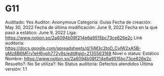 # G11

Auditado: Yes
Auditor: Anonymous
Categoría: Guías
Fecha de creación: May 30, 2022
Fecha de última modificación: June 9, 2022
Fecha en la que pasó a estático: June 9, 2022
Liga: https://www.notion.so/2a6094b09f214e6a9515bc73ce626e2c
Link auditoría: https://docs.google.com/spreadsheets/d/1ijM3c2toD_CvIW2xA5B-gMz8B6MFrv1eH6yph772y9s/edit#gid=2135563168
Nivel o status: Estático
Nombre: https://www.notion.so/2a6094b09f214e6a9515bc73ce626e2c
Resuelto?: No
Se utiliza?: No
Status auditoría: Defectos atendidos
Última versión: 1.1